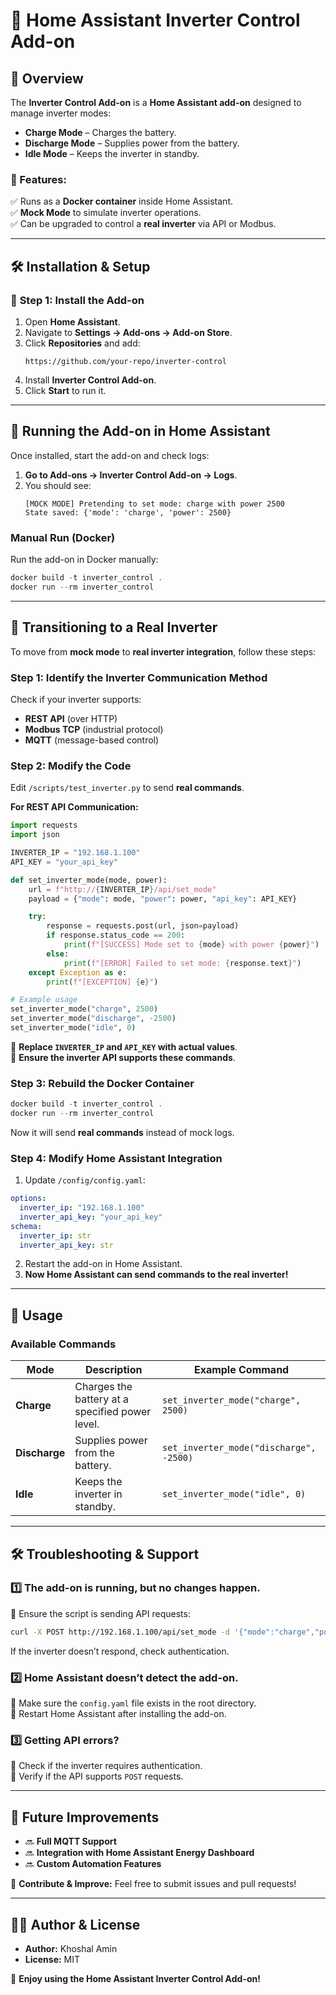 # 🔋 Home Assistant Inverter Control Add-on

## 📌 Overview
The **Inverter Control Add-on** is a **Home Assistant add-on** designed to manage inverter modes:

- **Charge Mode** – Charges the battery.
- **Discharge Mode** – Supplies power from the battery.
- **Idle Mode** – Keeps the inverter in standby.

### 🚀 Features:
✅ Runs as a **Docker container** inside Home Assistant.  
✅ **Mock Mode** to simulate inverter operations.  
✅ Can be upgraded to control a **real inverter** via API or Modbus.  

---

## 🛠️ **Installation & Setup**

### 📌 **Step 1: Install the Add-on**
1. Open **Home Assistant**.
2. Navigate to **Settings → Add-ons → Add-on Store**.
3. Click **Repositories** and add:
   ```
   https://github.com/your-repo/inverter-control
   ```
4. Install **Inverter Control Add-on**.
5. Click **Start** to run it.

---


## 🚀 **Running the Add-on in Home Assistant**
Once installed, start the add-on and check logs:
1. **Go to Add-ons → Inverter Control Add-on → Logs**.
2. You should see:
   ```
   [MOCK MODE] Pretending to set mode: charge with power 2500
   State saved: {'mode': 'charge', 'power': 2500}
   ```

### **Manual Run (Docker)**
Run the add-on in Docker manually:
```powershell
docker build -t inverter_control .
docker run --rm inverter_control
```

---

## 🔌 **Transitioning to a Real Inverter**
To move from **mock mode** to **real inverter integration**, follow these steps:

### **Step 1: Identify the Inverter Communication Method**
Check if your inverter supports:
- **REST API** (over HTTP)
- **Modbus TCP** (industrial protocol)
- **MQTT** (message-based control)

### **Step 2: Modify the Code**
Edit `/scripts/test_inverter.py` to send **real commands**.

**For REST API Communication:**
```python
import requests
import json

INVERTER_IP = "192.168.1.100"
API_KEY = "your_api_key"

def set_inverter_mode(mode, power):
    url = f"http://{INVERTER_IP}/api/set_mode"
    payload = {"mode": mode, "power": power, "api_key": API_KEY}

    try:
        response = requests.post(url, json=payload)
        if response.status_code == 200:
            print(f"[SUCCESS] Mode set to {mode} with power {power}")
        else:
            print(f"[ERROR] Failed to set mode: {response.text}")
    except Exception as e:
        print(f"[EXCEPTION] {e}")

# Example usage
set_inverter_mode("charge", 2500)
set_inverter_mode("discharge", -2500)
set_inverter_mode("idle", 0)
```
🔹 **Replace `INVERTER_IP` and `API_KEY` with actual values**.  
🔹 **Ensure the inverter API supports these commands**.  

### **Step 3: Rebuild the Docker Container**
```powershell
docker build -t inverter_control .
docker run --rm inverter_control
```
Now it will send **real commands** instead of mock logs.

### **Step 4: Modify Home Assistant Integration**
1. Update `/config/config.yaml`:
```yaml
options:
  inverter_ip: "192.168.1.100"
  inverter_api_key: "your_api_key"
schema:
  inverter_ip: str
  inverter_api_key: str
```
2. Restart the add-on in Home Assistant.
3. **Now Home Assistant can send commands to the real inverter!**

---

## 💪 **Usage**
### **Available Commands**
| Mode        | Description                                      | Example Command |
|------------|--------------------------------------------------|----------------|
| **Charge** | Charges the battery at a specified power level. | `set_inverter_mode("charge", 2500)` |
| **Discharge** | Supplies power from the battery. | `set_inverter_mode("discharge", -2500)` |
| **Idle** | Keeps the inverter in standby. | `set_inverter_mode("idle", 0)` |

---

## 🛠 **Troubleshooting & Support**

### **1️⃣ The add-on is running, but no changes happen.**
🔹 Ensure the script is sending API requests:
```bash
curl -X POST http://192.168.1.100/api/set_mode -d '{"mode":"charge","power":2500}'
```
If the inverter doesn’t respond, check authentication.

### **2️⃣ Home Assistant doesn’t detect the add-on.**
🔹 Make sure the `config.yaml` file exists in the root directory.  
🔹 Restart Home Assistant after installing the add-on.

### **3️⃣ Getting API errors?**
🔹 Check if the inverter requires authentication.  
🔹 Verify if the API supports `POST` requests.  

---

## 📌 **Future Improvements**
- 🔜 **Full MQTT Support**
- 🔜 **Integration with Home Assistant Energy Dashboard**
- 🔜 **Custom Automation Features**
  
🚀 **Contribute & Improve:** Feel free to submit issues and pull requests!

---

## 👨‍💻 **Author & License**
- **Author:** Khoshal Amin  
- **License:** MIT  

🌟 **Enjoy using the Home Assistant Inverter Control Add-on!**  

